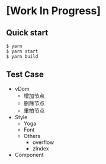 # [Work In Progress] 

## Quick start

```
$ yarn
$ yarn start
$ yarn build
```




## Test Case

- vDom
  - 增加节点
  - 删除节点
  - 重拍节点
- Style
  - Yoga
  - Font
  - Others
    - overflow
    - zIndex
- Component
